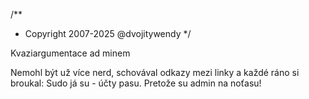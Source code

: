 /**
* Copyright 2007-2025 @dvojitywendy
*/

Kvaziargumentace ad minem

Nemohl být už více nerd,
schovával odkazy mezi linky
a každé ráno si broukal:
Sudo já su -
účty pasu.
Pretože su admin
na noťasu!
